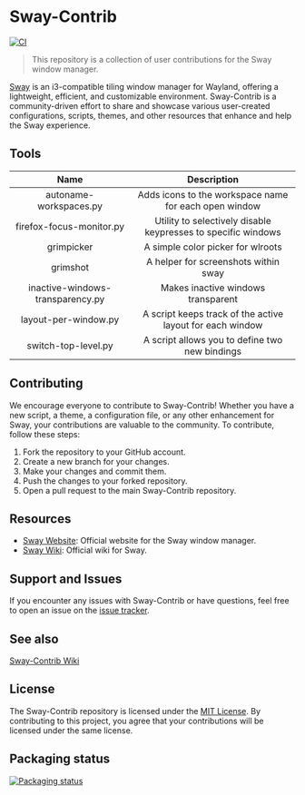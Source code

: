 # Sway-Contrib
[![CI](https://github.com/OctopusET/sway-contrib/actions/workflows/ci.yaml/badge.svg)](https://github.com/OctopusET/sway-contrib/actions/workflows/ci.yaml)

> This repository is a collection of user contributions for the Sway window manager.

[Sway](https://github.com/swaywm/sway/) is an i3-compatible tiling window manager for Wayland, offering a lightweight, efficient, and customizable environment. Sway-Contrib is a community-driven effort to share and showcase various user-created configurations, scripts, themes, and other resources that enhance and help the Sway experience.

## Tools
| Name | Description |
| :---: | :---: |
| autoname-workspaces.py | Adds icons to the workspace name for each open window |
| firefox-focus-monitor.py | Utility to selectively disable keypresses to specific windows |
| grimpicker | A simple color picker for wlroots |
| grimshot | A helper for screenshots within sway |
| inactive-windows-transparency.py | Makes inactive windows transparent |
| layout-per-window.py | A script keeps track of the active layout for each window |
| switch-top-level.py | A script allows you to define two new bindings |


## Contributing

We encourage everyone to contribute to Sway-Contrib! Whether you have a new script, a theme, a configuration file, or any other enhancement for Sway, your contributions are valuable to the community. To contribute, follow these steps:

1. Fork the repository to your GitHub account.
2. Create a new branch for your changes.
3. Make your changes and commit them.
4. Push the changes to your forked repository.
5. Open a pull request to the main Sway-Contrib repository.
  
## Resources
  
- [Sway Website](https://swaywm.org/): Official website for the Sway window manager.
- [Sway Wiki](https://github.com/swaywm/sway/wiki): Official wiki for Sway.

## Support and Issues

If you encounter any issues with Sway-Contrib or have questions, feel free to open an issue on the [issue tracker](https://github.com/OctopusET/sway-contrib/issues).

## See also
[Sway-Contrib Wiki](https://github.com/OctopusET/sway-contrib/wiki)

## License

The Sway-Contrib repository is licensed under the [MIT License](LICENSE). By contributing to this project, you agree that your contributions will be licensed under the same license.

## Packaging status
[![Packaging status](https://repology.org/badge/vertical-allrepos/sway-contrib.svg)](https://repology.org/project/sway-contrib/versions)
